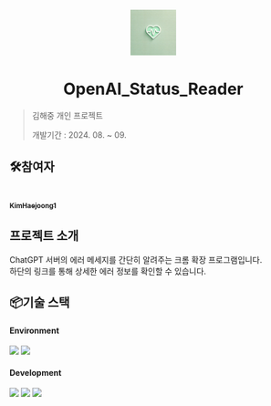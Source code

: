 #

<div align="center">
<img src="title.png" width="80 alt=""/>
</div>

# <div align="center">OpenAI_Status_Reader</div>

> 김해중 개인 프로젝트
>
> 개발기간 : 2024. 08. ~ 09.

## 🛠️참여자

<td align="center">
<a href="https://github.com/KimHaejoong1">
<img src="https://avatars.githubusercontent.com/u/128127416?v=4" width="80" alt=""/>
<br />
<sub><b>KimHaejoong1</b></sub>
</a>
<br />
</td>

## 프로젝트 소개

<div>ChatGPT 서버의 에러 메세지를 간단히 알려주는 크롬 확장 프로그램입니다.</div>
<div>하단의 링크를 통해 상세한 에러 정보를 확인할 수 있습니다.</div>

## 📦기술 스택

#### Environment

<img src="https://img.shields.io/badge/visual_studio_code-007ACC?style=for-the-badge&logo=visualstudiocode&logoColor=white"> <img src="https://img.shields.io/badge/github-181717?style=for-the-badge&logo=github&logoColor=white">

#### Development

<img src="https://img.shields.io/badge/html5-E34F26?style=for-the-badge&logo=html5&logoColor=white"> <img src="https://img.shields.io/badge/javascript-F7DF1E?style=for-the-badge&logo=javascript&logoColor=white"> <img src="https://img.shields.io/badge/css3-1572B6?style=for-the-badge&logo=css3&logoColor=white">
